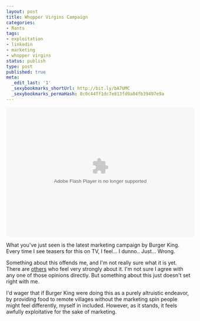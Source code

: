 ```yaml
---
layout: post
title: Whopper Virgins Campaign
categories:
- Rants
tags:
- exploitation
- linkedin
- marketing
- whopper virgins
status: publish
type: post
published: true
meta:
  _edit_last: '1'
  _sexybookmarks_shortUrl: http://bit.ly/bA7UMC
  _sexybookmarks_permaHash: 8c0c44ff1dc7e813fd9a04fb39497e9a
---
```

<object classid="clsid:d27cdb6e-ae6d-11cf-96b8-444553540000" codebase="http://download.macromedia.com/pub/shockwave/cabs/flash/swflash.cab#version=9,0,124,0" width="512" height="350" id="whoppervirgins" align="middle"> <param name="allowScriptAccess" value="always" />  <param name="allowFullScreen" value="false" />  <param name="movie" value="http://www.whoppervirgins.com/widget.swf" /><param name="quality" value="high" /><param name="bgcolor" value="#000000" />	<embed src="http://www.whoppervirgins.com/widget.swf" quality="high" bgcolor="#000000" width="512" height="350" name="whoppervirgins" align="middle" allowScriptAccess="always" allowFullScreen="false" type="application/x-shockwave-flash" pluginspage="http://www.macromedia.com/go/getflashplayer" /> </object>

What you've just seen is the latest marketing campaign by Burger King.  Every time I see teasers for this on TV, I feel...  I dunno..  Just...  Wrong.

Something about this offends me, and I'm not really sure what it is yet.  There are <a href="http://www.telegraph.co.uk/news/newstopics/howaboutthat/3546969/Burger-King-under-fire-for-Whopper-Virgins-taste-test-challenge.html">others</a> who feel very strongly about it.  I'm not sure I agree with any one of those opinions directly.  But something about this just doesn't set right with me.

I'd wager that if Burger King were doing this as a purely altruistic endeavor, by providing food to remote villages without the marketing spin people might feel differently, myself in included.  However, as it stands, it feels awfully exploitative for the sake of marketing. 
